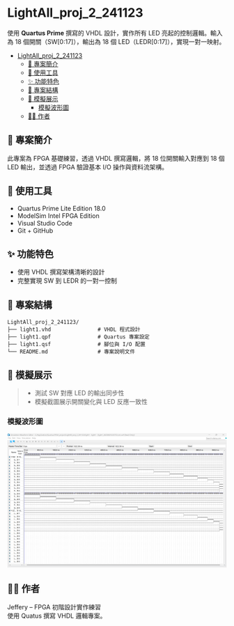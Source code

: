 # LightAll_proj_2_241123

使用 **Quartus Prime** 撰寫的 VHDL 設計，實作所有 LED 亮起的控制邏輯。輸入為 18 個開關（SW[0:17]），輸出為 18 個 LED（LEDR[0:17]），實現一對一映射。

<!-- TOC -->
- [LightAll\_proj\_2\_241123](#lightall_proj_2_241123)
  - [📌 專案簡介](#-專案簡介)
  - [🧰 使用工具](#-使用工具)
  - [✨ 功能特色](#-功能特色)
  - [📁 專案結構](#-專案結構)
  - [📸 模擬展示](#-模擬展示)
    - [模擬波形圖](#模擬波形圖)
  - [👨‍💻 作者](#-作者)
<!-- /TOC -->

## 📌 專案簡介

此專案為 FPGA 基礎練習，透過 VHDL 撰寫邏輯，將 18 位開關輸入對應到 18 個 LED 輸出，並透過 FPGA 驗證基本 I/O 操作與資料流架構。

## 🧰 使用工具

- Quartus Prime Lite Edition 18.0
- ModelSim Intel FPGA Edition
- Visual Studio Code
- Git + GitHub

## ✨ 功能特色

- 使用 VHDL 撰寫架構清晰的設計
- 完整實現 SW 到 LEDR 的一對一控制

## 📁 專案結構

```
LightAll_proj_2_241123/
├── light1.vhd               # VHDL 程式設計
├── light1.qpf               # Quartus 專案設定
├── light1.qsf               # 腳位與 I/O 配置
└── README.md                # 專案說明文件
```

## 📸 模擬展示

> - 測試 SW 對應 LED 的輸出同步性
> - 模擬截圖展示開關變化與 LED 反應一致性

### 模擬波形圖

![LightAll 模擬波形](docs/lightall_waveform.png)

## 👨‍💻 作者

Jeffery – FPGA 初階設計實作練習  
使用 Quatus 撰寫 VHDL 邏輯專案。